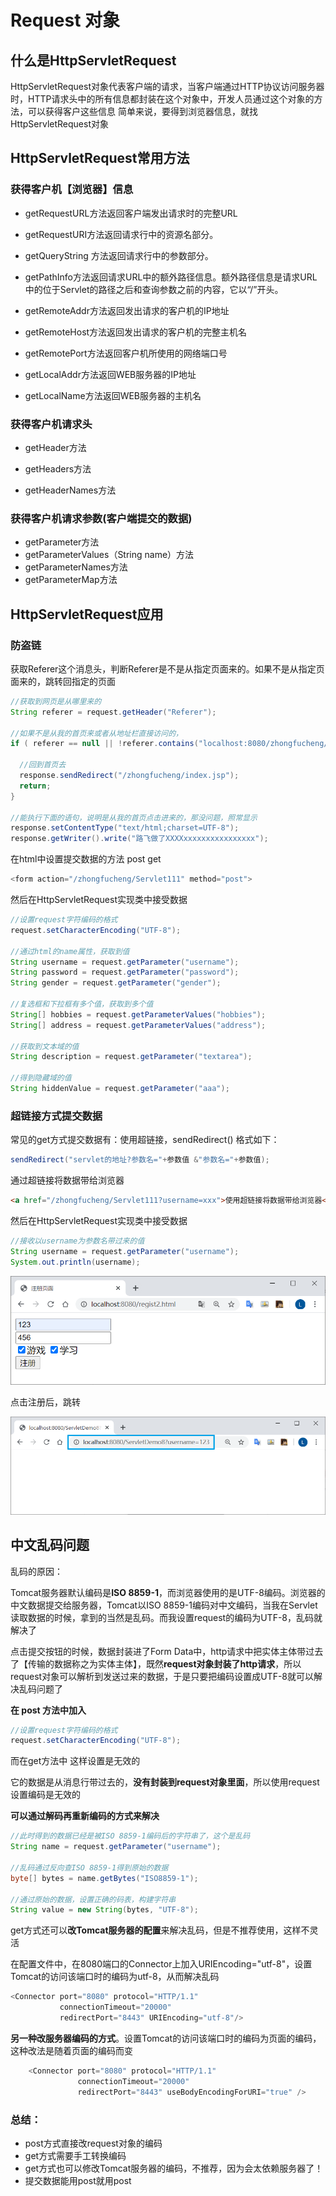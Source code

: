 # Request 对象

## 什么是HttpServletRequest

HttpServletRequest对象代表客户端的请求，当客户端通过HTTP协议访问服务器时，HTTP请求头中的所有信息都封装在这个对象中，开发人员通过这个对象的方法，可以获得客户这些信息
简单来说，要得到浏览器信息，就找HttpServletRequest对象

## HttpServletRequest常用方法

### 获得客户机【浏览器】信息

*   getRequestURL方法返回客户端发出请求时的完整URL

*   getRequestURI方法返回请求行中的资源名部分。

*   getQueryString 方法返回请求行中的参数部分。

*   getPathInfo方法返回请求URL中的额外路径信息。额外路径信息是请求URL中的位于Servlet的路径之后和查询参数之前的内容，它以“/”开头。

*   getRemoteAddr方法返回发出请求的客户机的IP地址

*   getRemoteHost方法返回发出请求的客户机的完整主机名

*   getRemotePort方法返回客户机所使用的网络端口号

*   getLocalAddr方法返回WEB服务器的IP地址

*   getLocalName方法返回WEB服务器的主机名

    

### 获得客户机请求头

*   getHeader方法

*   getHeaders方法 

*   getHeaderNames方法 

    

### 获得客户机请求参数(客户端提交的数据)

*   getParameter方法
*   getParameterValues（String name）方法
*   getParameterNames方法 
*   getParameterMap方法



## HttpServletRequest应用

### 防盗链

获取Referer这个消息头，判断Referer是不是从指定页面来的。如果不是从指定页面来的，跳转回指定的页面

```java
//获取到网页是从哪里来的
String referer = request.getHeader("Referer");

//如果不是从我的首页来或者从地址栏直接访问的，
if ( referer == null || !referer.contains("localhost:8080/zhongfucheng/index.jsp") ) {

  //回到首页去
  response.sendRedirect("/zhongfucheng/index.jsp");
  return;
}

//能执行下面的语句，说明是从我的首页点击进来的，那没问题，照常显示
response.setContentType("text/html;charset=UTF-8");
response.getWriter().write("路飞做了XXXXxxxxxxxxxxxxxxxx");
```

在html中设置提交数据的方法    post get

```java
<form action="/zhongfucheng/Servlet111" method="post">
```

然后在HttpServletRequest实现类中接受数据

```java
//设置request字符编码的格式
request.setCharacterEncoding("UTF-8");

//通过html的name属性，获取到值
String username = request.getParameter("username");
String password = request.getParameter("password");
String gender = request.getParameter("gender");

//复选框和下拉框有多个值，获取到多个值
String[] hobbies = request.getParameterValues("hobbies");
String[] address = request.getParameterValues("address");

//获取到文本域的值
String description = request.getParameter("textarea");

//得到隐藏域的值
String hiddenValue = request.getParameter("aaa");
```



### 超链接方式提交数据

常见的get方式提交数据有：使用超链接，sendRedirect()
格式如下：

```java
sendRedirect("servlet的地址?参数名="+参数值 &"参数名="+参数值);
```

通过超链接将数据带给浏览器

```html
<a href="/zhongfucheng/Servlet111?username=xxx">使用超链接将数据带给浏览器</a>
```

然后在HttpServletRequest实现类中接受数据

```java
//接收以username为参数名带过来的值
String username = request.getParameter("username");
System.out.println(username);
```

![image-20200618173612557](img/image-20200618173612557.png)

点击注册后，跳转

![image-20200618173724678](img/image-20200618173724678.png)



## 中文乱码问题

乱码的原因：

Tomcat服务器默认编码是**ISO 8859-1**，而浏览器使用的是UTF-8编码。浏览器的中文数据提交给服务器，Tomcat以ISO 8859-1编码对中文编码，当我在Servlet读取数据的时候，拿到的当然是乱码。而我设置request的编码为UTF-8，乱码就解决了

点击提交按钮的时候，数据封装进了Form Data中，http请求中把实体主体带过去了【传输的数据称之为实体主体】，既然**request对象封装了http请求**，所以request对象可以解析到发送过来的数据，于是只要把编码设置成UTF-8就可以解决乱码问题了

**在 post 方法中加入**

```java
//设置request字符编码的格式
request.setCharacterEncoding("UTF-8");
```

而在get方法中 这样设置是无效的

它的数据是从消息行带过去的，**没有封装到request对象里面**，所以使用request设置编码是无效的

**可以通过解码再重新编码的方式来解决**

```java
//此时得到的数据已经是被ISO 8859-1编码后的字符串了，这个是乱码
String name = request.getParameter("username");

//乱码通过反向查ISO 8859-1得到原始的数据
byte[] bytes = name.getBytes("ISO8859-1");

//通过原始的数据，设置正确的码表，构建字符串
String value = new String(bytes, "UTF-8");
```

get方式还可以**改Tomcat服务器的配置**来解决乱码，但是不推荐使用，这样不灵活

在配置文件中，在8080端口的Connector上加入URIEncoding="utf-8"，设置Tomcat的访问该端口时的编码为utf-8，从而解决乱码

```java
<Connector port="8080" protocol="HTTP/1.1" 
           connectionTimeout="20000" 
           redirectPort="8443" URIEncoding="utf-8"/>
```

**另一种改服务器编码的方式**。设置Tomcat的访问该端口时的编码为页面的编码，这种改法是随着页面的编码而变

```java
    <Connector port="8080" protocol="HTTP/1.1" 
               connectionTimeout="20000" 
               redirectPort="8443" useBodyEncodingForURI="true" />
```



### 总结：

*   post方式直接改request对象的编码
*   get方式需要手工转换编码
*   get方式也可以修改Tomcat服务器的编码，不推荐，因为会太依赖服务器了！
*   提交数据能用post就用post